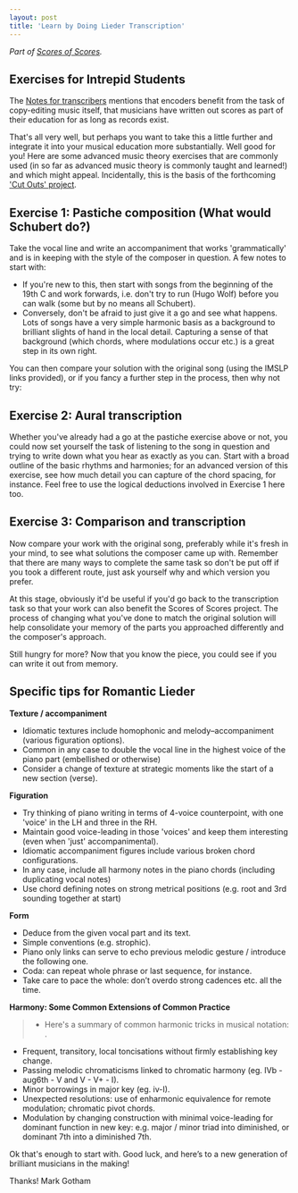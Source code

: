 ```yaml
---
layout: post
title: 'Learn by Doing Lieder Transcription'
---
```


_Part of [Scores of Scores](/scores-of-scores)._

Exercises for Intrepid Students
---

The [Notes for transcribers](/scores-of-scores/lieder-corpus-project) mentions that encoders benefit from the task of copy-editing music itself, that musicians have written out scores as part of their education for as long as records exist.

That's all very well, but perhaps you want to take this a little further and integrate it into your musical education more substantially. Well good for you! Here are some advanced music theory exercises that are commonly used (in so far as advanced music theory is commonly taught and learned!) and which might appeal. Incidentally, this is the basis of the forthcoming ['Cut Outs' project](/cut-outs).

## Exercise 1: Pastiche composition (What would Schubert do?)

Take the vocal line and write an accompaniment that works 'grammatically' and is in keeping with the style of the composer in question. A few notes to start with:
- If you're new to this, then start with songs from the beginning of the 19th C and work forwards, i.e. don't try to run (Hugo Wolf) before you can walk (some but by no means all Schubert).
- Conversely, don't be afraid to just give it a go and see what happens. Lots of songs have a very simple harmonic basis as a background to brilliant slights of hand in the local detail. Capturing a sense of that background (which chords, where modulations occur etc.) is a great step in its own right.

You can then compare your solution with the original song (using the IMSLP links provided), or if you fancy a further step in the process, then why not try:

## Exercise 2: Aural transcription

Whether you've already had a go at the pastiche exercise above or not, you could now set yourself the task of listening to the song in question and trying to write down what you hear as exactly as you can. Start with a broad outline of the basic rhythms and harmonies; for an advanced version of this exercise, see how much detail you can capture of the chord spacing, for instance. Feel free to use the logical deductions involved in Exercise 1 here too.

## Exercise 3: Comparison and transcription

Now compare your work with the original song, preferably while it's fresh in your mind, to see what solutions the composer came up with. Remember that there are many ways to complete the same task so don't be put off if you took a different route, just ask yourself why and which version you prefer.

At this stage, obviously it'd be useful if you'd go back to the transcription task so that your work can also benefit the Scores of Scores project. The process of changing what you've done to match the original solution will help consolidate your memory of the parts you approached differently and the composer's approach.

Still hungry for more? Now that you know the piece, you could see if you can write it out from memory.

## Specific tips for Romantic Lieder

**Texture / accompaniment**
- Idiomatic textures include homophonic and melody–accompaniment (various figuration options).
- Common in any case to double the vocal line in the highest voice of the piano part (embellished or otherwise)
- Consider a change of texture at strategic moments like the start of a new section (verse).

**Figuration**
- Try thinking of piano writing in terms of 4-voice counterpoint, with one 'voice' in the LH and three in the RH.
- Maintain good voice-leading in those 'voices' and keep them interesting (even when 'just' accompanimental).
- Idiomatic accompaniment figures include various broken chord configurations.
- In any case, include all harmony notes in the piano chords (including duplicating vocal notes)
- Use chord defining notes on strong metrical positions (e.g. root and 3rd sounding together at start)

**Form**
- Deduce from the given vocal part and its text.
- Simple conventions (e.g. strophic).
- Piano only links can serve to echo previous melodic gesture / introduce the following one.
- Coda: can repeat whole phrase or last sequence, for instance.
- Take care to pace the whole: don’t overdo strong cadences etc. all the time.

**Harmony: Some Common Extensions of Common Practice**
> - Here's a summary of common harmonic tricks in musical notation: .

- Frequent, transitory, local toncisations without firmly establishing key change.
- Passing melodic chromaticisms linked to chromatic harmony (eg. IVb - aug6th - V and V - V+ - I).
- Minor borrowings in major key (eg. iv-I).
- Unexpected resolutions: use of enharmonic equivalence for remote modulation; chromatic pivot chords.
- Modulation by changing construction with minimal voice-leading for dominant function in new key: e.g. major / minor triad into diminished, or dominant 7th into a diminished 7th.

Ok that's enough to start with. Good luck, and here’s to a new generation of brilliant musicians in the making!

Thanks!
Mark Gotham
